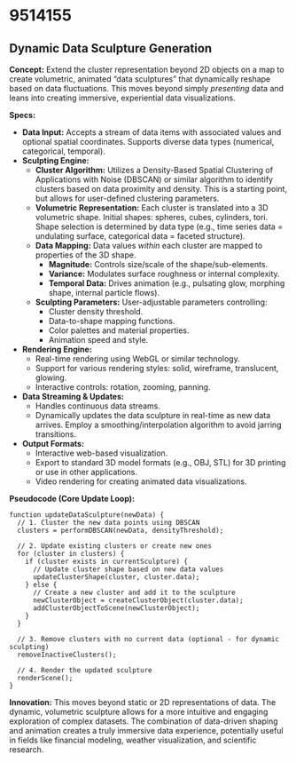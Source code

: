 # 9514155

## Dynamic Data Sculpture Generation

**Concept:** Extend the cluster representation beyond 2D objects on a map to create volumetric, animated “data sculptures” that dynamically reshape based on data fluctuations. This moves beyond simply *presenting* data and leans into creating immersive, experiential data visualizations.

**Specs:**

*   **Data Input:** Accepts a stream of data items with associated values and optional spatial coordinates. Supports diverse data types (numerical, categorical, temporal).
*   **Sculpting Engine:**
    *   **Cluster Algorithm:** Utilizes a Density-Based Spatial Clustering of Applications with Noise (DBSCAN) or similar algorithm to identify clusters based on data proximity and density.  This is a starting point, but allows for user-defined clustering parameters.
    *   **Volumetric Representation:** Each cluster is translated into a 3D volumetric shape. Initial shapes: spheres, cubes, cylinders, tori.  Shape selection is determined by data type (e.g., time series data = undulating surface, categorical data = faceted structure).
    *   **Data Mapping:**  Data values *within* each cluster are mapped to properties of the 3D shape.
        *   **Magnitude:**  Controls size/scale of the shape/sub-elements.
        *   **Variance:** Modulates surface roughness or internal complexity.
        *   **Temporal Data:** Drives animation (e.g., pulsating glow, morphing shape, internal particle flows).
    *   **Sculpting Parameters:** User-adjustable parameters controlling:
        *   Cluster density threshold.
        *   Data-to-shape mapping functions.
        *   Color palettes and material properties.
        *   Animation speed and style.
*   **Rendering Engine:**
    *   Real-time rendering using WebGL or similar technology.
    *   Support for various rendering styles: solid, wireframe, translucent, glowing.
    *   Interactive controls: rotation, zooming, panning.
*   **Data Streaming & Updates:**
    *   Handles continuous data streams.
    *   Dynamically updates the data sculpture in real-time as new data arrives.  Employ a smoothing/interpolation algorithm to avoid jarring transitions.
*   **Output Formats:**
    *   Interactive web-based visualization.
    *   Export to standard 3D model formats (e.g., OBJ, STL) for 3D printing or use in other applications.
    *   Video rendering for creating animated data visualizations.

**Pseudocode (Core Update Loop):**

```
function updateDataSculpture(newData) {
  // 1. Cluster the new data points using DBSCAN
  clusters = performDBSCAN(newData, densityThreshold);

  // 2. Update existing clusters or create new ones
  for (cluster in clusters) {
    if (cluster exists in currentSculpture) {
      // Update cluster shape based on new data values
      updateClusterShape(cluster, cluster.data);
    } else {
      // Create a new cluster and add it to the sculpture
      newClusterObject = createClusterObject(cluster.data);
      addClusterObjectToScene(newClusterObject);
    }
  }

  // 3. Remove clusters with no current data (optional - for dynamic sculpting)
  removeInactiveClusters();

  // 4. Render the updated sculpture
  renderScene();
}
```

**Innovation:**  This moves beyond static or 2D representations of data.  The dynamic, volumetric sculpture allows for a more intuitive and engaging exploration of complex datasets. The combination of data-driven shaping and animation creates a truly immersive data experience, potentially useful in fields like financial modeling, weather visualization, and scientific research.